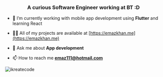 <h3 align="center">A curious Software Engineer working at BT :D</h3>


- 🌱 I’m currently working with mobile app development using **Flutter** and learning React

- 👨‍💻 All of my projects are available at [https://emazkhan.me](https://emazkhan.me)

- 💬 Ask me about **App development**

- 📫 How to reach me **emaz111@hotmail.com**

<p><img align="center" src="https://github-readme-stats.vercel.app/api/top-langs?username=ikreatecode&show_icons=true&theme=dark&locale=en&layout=compact" alt="ikreatecode" /></p>
